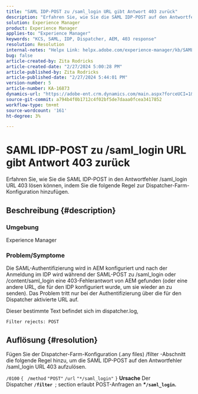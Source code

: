 ```yaml
---
title: "SAML IDP-POST zu /saml_login URL gibt Antwort 403 zurück"
description: "Erfahren Sie, wie Sie die SAML IDP-POST auf den Antwortfehler /saml_login URL 403 auflösen."
solution: Experience Manager
product: Experience Manager
applies-to: "Experience Manager"
keywords: "KCS, SAML, IDP, Dispatcher, AEM, 403 response"
resolution: Resolution
internal-notes: "Helpx Link: helpx.adobe.com/experience-manager/kb/SAML-IDP-POST-to-saml-login-url-returns-403-response-AEM-6-x0.html"
bug: false
article-created-by: Zita Rodricks
article-created-date: "2/27/2024 5:00:28 PM"
article-published-by: Zita Rodricks
article-published-date: "2/27/2024 5:44:01 PM"
version-number: 5
article-number: KA-16873
dynamics-url: "https://adobe-ent.crm.dynamics.com/main.aspx?forceUCI=1&pagetype=entityrecord&etn=knowledgearticle&id=83013ab1-91d5-ee11-9079-6045bd006704"
source-git-commit: a794b4f0b1712c4f02bf5de7daaa0fcea3417852
workflow-type: tm+mt
source-wordcount: '161'
ht-degree: 3%

---
```


# SAML IDP-POST zu /saml_login URL gibt Antwort 403 zurück


Erfahren Sie, wie Sie die SAML IDP-POST in den Antwortfehler /saml_login URL 403 lösen können, indem Sie die folgende Regel zur Dispatcher-Farm-Konfiguration hinzufügen.

## Beschreibung {#description}


### Umgebung

Experience Manager

### Problem/Symptome

Die SAML-Authentifizierung wird in AEM konfiguriert und nach der Anmeldung im IDP wird während der SAML-POST zu /saml_login oder /content/saml_login eine 403-Fehlerantwort von AEM gefunden (oder eine andere URL, die für den IDP konfiguriert wurde, um sie wieder an zu senden).
Das Problem tritt nur bei der Authentifizierung über die für den Dispatcher aktivierte URL auf.

Dieser bestimmte Text befindet sich im dispatcher.log,

`Filter rejects: POST`


## Auflösung {#resolution}


Fügen Sie der Dispatcher-Farm-Konfiguration (.any files) /filter -Abschnitt die folgende Regel hinzu, um die SAML IDP-POST auf den Antwortfehler /saml_login URL 403 aufzulösen.

`/0100` `{ ` `/method` `"POST"` `/url` `"*/saml_login"` `}`
<b>Ursache</b>
Der Dispatcher <b>`/filter `</b>; section erlaubt POST-Anfragen an <b>*\**`/saml_login`*.</b>*
